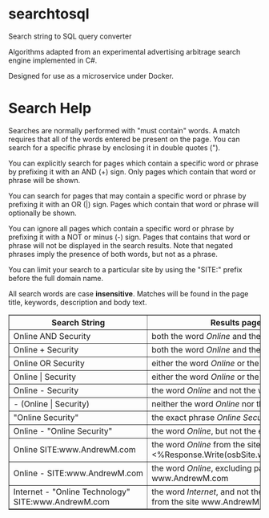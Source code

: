 # searchtosql
Search string to SQL query converter

Algorithms adapted from an experimental advertising arbitrage search engine implemented in C#.

Designed for use as a microservice under Docker.


# Search Help

Searches are normally performed with "must contain" words. A match requires that all of the words entered be present on the page. You can search for a specific phrase by enclosing it in double quotes (").

You can explicitly search for pages which contain a specific word or phrase by prefixing it with an AND (+) sign. Only pages which contain that word or phrase will be shown.

You can search for pages that may contain a specific word or phrase by prefixing it with an OR (|) sign. Pages which contain that word or phrase will optionally be shown.

You can ignore all pages which contain a specific word or phrase by prefixing it with a NOT or minus (-) sign. Pages that contains that word or phrase will not be displayed in the search results. Note that negated phrases imply the presence of both words, but not as a phrase.

You can limit your search to a particular site by using the "SITE:" prefix before the full domain name.

All search words are case **insensitive**. Matches will be found in the page title, keywords, description and body text.

<TABLE cellpadding=3 border=1 width="90%">
<TR>
<TH>Search&nbsp;String</TH>
<TH>Results pages will contain:</TH>
</TR>
<tr>
<TD>Online AND Security</TD>
<TD>both the word <i>Online</i> and the word <i>Security</i></TD>
</tr>
<tr>
<TD>Online + Security</TD>
<TD>both the word <i>Online</i> and the word <i>Security</i></TD>
</tr>
<TR>
<TD>Online OR Security</TD>
<TD>either the word <i>Online</i> or the word <i>Security (or both)</i></TD>
</TR>
<tr>
<TD>Online | Security</TD>
<TD>either the word <i>Online</i> or the word <i>Security (or both)</i></TD>
</tr>
<tr>
<TD>Online - Security</TD>
<TD>the word <i>Online</i> and not the word <i>Security</i></TD>
</tr>
<tr>
<TD>- (Online | Security)</TD>
<TD>neither the word <i>Online</i> nor the word <i>Security</i></TD>
</tr>
<tr>
<TD>&quot;Online Security&quot;</TD>
<TD>the exact phrase <i>Online Security</i></TD>
</tr>
<tr>
<TD>Online - &quot;Online Security&quot;</TD>
<TD>the word <i>Online</i>, but not the exact phrase <i>Online Security</i></TD>
</tr>
<tr>
<TD>Online SITE:www.AndrewM.com</TD>
<TD>the word <i>Online</i> from the site <%Response.Write(osbSite.wwwGlobal.SiteNameURL);%></TD>
</tr>
<tr>
<TD nowrap>Online - SITE:www.AndrewM.com</TD>
<TD>the word <i>Online</i>, excluding pages from the site www.AndrewM.com</TD>
</tr>
<tr>
<TD nowrap>Internet - "Online Technology"<br>SITE:www.AndrewM.com</TD>
<TD>the word <i>Internet</i>, and not the phrase <i>Online Technology</i>, from the site www.AndrewM.com</TD>
</tr>
</TABLE>


